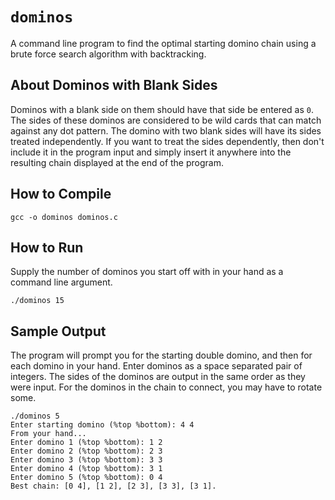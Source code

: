 # `dominos`
A command line program to find the optimal starting domino chain using a brute force search algorithm with backtracking.

## About Dominos with Blank Sides
Dominos with a blank side on them should have that side be entered as `0`.
The sides of these dominos are considered to be wild cards that can match against any dot pattern.
The domino with two blank sides will have its sides treated independently.
If you want to treat the sides dependently, then don't include it in the program input
and simply insert it anywhere into the resulting chain displayed at the end of the program.

## How to Compile
```
gcc -o dominos dominos.c
```

## How to Run
Supply the number of dominos you start off with in your hand as a command line argument.
```
./dominos 15
```

## Sample Output
The program will prompt you for the starting double domino, and then for each domino in your hand.
Enter dominos as a space separated pair of integers.
The sides of the dominos are output in the same order as they were input.
For the dominos in the chain to connect, you may have to rotate some.
```
./dominos 5
Enter starting domino (%top %bottom): 4 4
From your hand...
Enter domino 1 (%top %bottom): 1 2
Enter domino 2 (%top %bottom): 2 3
Enter domino 3 (%top %bottom): 3 3
Enter domino 4 (%top %bottom): 3 1
Enter domino 5 (%top %bottom): 0 4
Best chain: [0 4], [1 2], [2 3], [3 3], [3 1].
```
